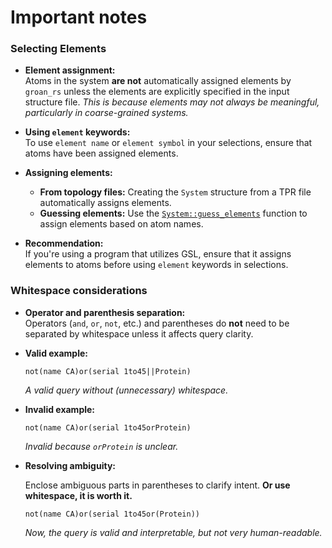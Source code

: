 # Important notes

### Selecting Elements

- **Element assignment:**  
  Atoms in the system **are not** automatically assigned elements by `groan_rs` unless the elements are explicitly specified in the input structure file. *This is because elements may not always be meaningful, particularly in coarse-grained systems.*

- **Using `element` keywords:**  
  To use `element name` or `element symbol` in your selections, ensure that atoms have been assigned elements.

- **Assigning elements:**
  - **From topology files:** Creating the `System` structure from a TPR file automatically assigns elements.
  - **Guessing elements:** Use the [`System::guess_elements`](https://docs.rs/groan_rs/latest/groan_rs/system/struct.System.html#method.guess_elements) function to assign elements based on atom names.

- **Recommendation:**  
  If you're using a program that utilizes GSL, ensure that it assigns elements to atoms before using `element` keywords in selections.

### Whitespace considerations

- **Operator and parenthesis separation:**  
  Operators (`and`, `or`, `not`, etc.) and parentheses do **not** need to be separated by whitespace unless it affects query clarity.

- **Valid example:**
  
  ```gsl
  not(name CA)or(serial 1to45||Protein)
  ```
  
  *A valid query without (unnecessary) whitespace.*

- **Invalid example:**
  
  ```gsl
  not(name CA)or(serial 1to45orProtein)
  ```
  
  *Invalid because `orProtein` is unclear.*

- **Resolving ambiguity:**
  
  Enclose ambiguous parts in parentheses to clarify intent. **Or use whitespace, it is worth it.**
  
  ```gsl
  not(name CA)or(serial 1to45or(Protein))
  ```
  
  *Now, the query is valid and interpretable, but not very human-readable.*
